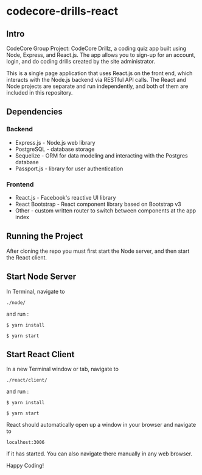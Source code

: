 # codecore-drills-react

## Intro
 CodeCore Group Project: CodeCore Drillz, a coding quiz app built using Node, Express, and React.js. The app allows you to sign-up for an account, login, and do coding drills created by the site administrator.

 This is a single page application that uses React.js on the front end, which interacts with the Node.js 
backend via RESTful API calls. The React and Node projects are separate and run independently, and both
of them are included in this repository.

## Dependencies
### Backend
 - Express.js - Node.js web library
 - PostgreSQL - database storage
 - Sequelize - ORM for data modeling and interacting with the Postgres database
 - Passport.js - library for user authentication

### Frontend
- React.js - Facebook's reactive UI library
- React Bootstrap - React component library based on Bootstrap v3 
- Other - custom written router to switch between components at the app index


## Running the Project
After cloning the repo you must first start the Node server, and then start the React client.

## Start Node Server
In Terminal, navigate to
```
./node/
```
and run :
```
$ yarn install
```
```
$ yarn start
```

## Start React Client
In a new Terminal window or tab, navigate to
```
./react/client/
```
and run :
```
$ yarn install
```
```
$ yarn start
```

React should automatically open up a window in your browser and navigate to 
```
localhost:3006
```
if it has started. You can also navigate there manually in any web browser.

Happy Coding!

